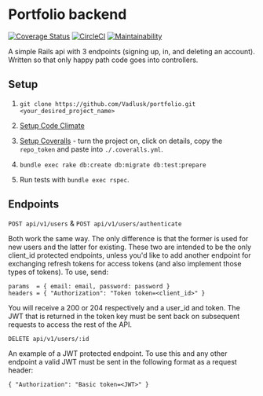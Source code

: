 # Portfolio backend
[![Coverage Status](https://coveralls.io/repos/github/Vadlusk/portfolio/badge.svg?branch=main)](https://coveralls.io/github/Vadlusk/portfolio?branch=main) [![CircleCI](https://circleci.com/gh/Vadlusk/portfolio_backend/tree/main.svg?style=shield&circle-token=cb2d1c12e45e2f09c448e57d164f01230fcd69e1)](https://circleci.com/gh/Vadlusk/portfolio_backend/tree/main) [![Maintainability](https://api.codeclimate.com/v1/badges/1f8a15b270dfe3a26b0c/maintainability)](https://codeclimate.com/github/Vadlusk/portfolio/maintainability)

A simple Rails api with 3 endpoints (signing up, in, and deleting an account).  
Written so that only happy path code goes into controllers.

## Setup

1. `git clone https://github.com/Vadlusk/portfolio.git <your_desired_project_name>`
1. [Setup Code Climate](https://codeclimate.com/dashboard)
1. [Setup Coveralls](https://coveralls.io/) - turn the project on, click on details, copy the `repo_token` and paste into `./.coveralls.yml`.

1. `bundle exec rake db:create db:migrate db:test:prepare`
1. Run tests with `bundle exec rspec`.

## Endpoints

`POST api/v1/users` & `POST api/v1/users/authenticate`

Both work the same way. The only difference is that the former is used for new users and the latter for existing. These two are intended to be the only client_id protected endpoints, unless you'd like to add another endpoint for exchanging refresh tokens for access tokens (and also implement those types of tokens). To use, send:

```
params  = { email: email, password: password }  
headers = { "Authorization": "Token token=<client_id>" }
```

You will receive a 200 or 204 respectively and a user_id and token. The JWT that is returned in the token key must be sent back on subsequent requests to access the rest of the API.

`DELETE api/v1/users/:id`

An example of a JWT protected endpoint. To use this and any other endpoint a valid JWT must be sent in the following format as a request header:

```
{ "Authorization": "Basic token=<JWT>" }
```
